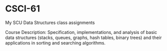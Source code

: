 # CSCI-61
My SCU Data Structures class assignments

Course Description: Specification, implementations, and analysis of basic data structures (stacks, queues, graphs, hash tables, binary trees) and their applications in sorting and searching algorithms.
